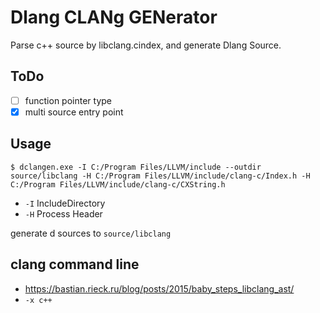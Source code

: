 # Dlang CLANg GENerator

Parse c++ source by libclang.cindex, and generate Dlang Source.

## ToDo

* [ ] function pointer type
* [x] multi source entry point

## Usage

```
$ dclangen.exe -I C:/Program Files/LLVM/include --outdir source/libclang -H C:/Program Files/LLVM/include/clang-c/Index.h -H C:/Program Files/LLVM/include/clang-c/CXString.h
```

* `-I` IncludeDirectory
* `-H` Process Header

generate d sources to `source/libclang`

## clang command line

* https://bastian.rieck.ru/blog/posts/2015/baby_steps_libclang_ast/
* `-x c++`
